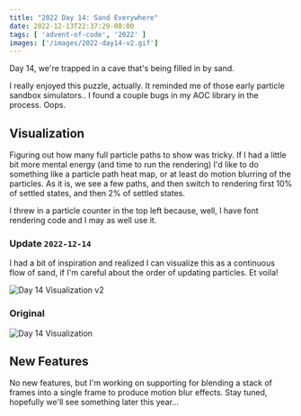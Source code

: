 ```yaml
---
title: "2022 Day 14: Sand Everywhere"
date: 2022-12-13T22:37:29-08:00
tags: [ 'advent-of-code', '2022' ]
images: ['/images/2022-day14-v2.gif']
---
```

Day 14, we're trapped in a cave that's being filled in by sand.

<!--more-->

I really enjoyed this puzzle, actually. It reminded me of those early particle
sandbox simulators.. I found a couple bugs in my AOC library in the process.
Oops.

## Visualization

Figuring out how many full particle paths to show was tricky. If I had a little
bit more mental energy (and time to run the rendering) I'd like to do something
like a particle path heat map, or at least do motion blurring of the particles.
As it is, we see a few paths, and then switch to rendering first 10% of settled
states, and then 2% of settled states.

I threw in a particle counter in the top left because, well, I have font
rendering code and I may as well use it.

### Update `2022-12-14`

I had a bit of inspiration and realized I can visualize this as a continuous
flow of sand, if I'm careful about the order of updating particles. Et voila!

![Day 14 Visualization v2](/images/2022-day14-v2.gif)

### Original

![Day 14 Visualization](/images/2022-day14.gif)

## New Features

No new features, but I'm working on supporting for blending a stack of frames
into a single frame to produce motion blur effects. Stay tuned, hopefully we'll
see something later this year...
